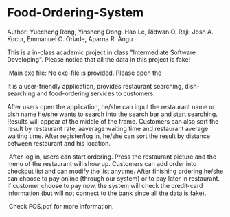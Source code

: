 # Food-Ordering-System

Author: 
Yuecheng Rong, Yinsheng Dong, Hao Le, Ridwan O. Raji, Josh A. Kocur, Emmanuel O. Oriade, Aparna R. Angu

  This is a in-class academic project in class "Intermediate Software Developing". Please notice that all the data in this project is fake!
  
  Main exe file: No exe-file is provided. Please open the 

  It is a user-friendly application, provides restaurant searching, dish-searching and food-ordering services to customers. 

  After users open the application, he/she can input the restaurant name or dish name he/she wants to search into the search bar and start searching. Results will appear at the middle of the frame. Customers can also sort the result by restaurant rate, aaverage waiting time and restaurant average waiting time. After register/log in, he/she can sort the result by distance between restaurant and his location.

  After log in, users can start ordering. Press the restaurant picture and the menu of the restaurant will show up. Customers can add order into checkout list and can modify the list anytime. After finishing ordering he/she can choose to pay online (through our system) or to pay later in restaurant. If customer choose to pay now, the system will check the credit-card information (but will not connect to the bank since all the data is fake).
  
  Check FOS.pdf for more information.
